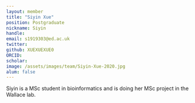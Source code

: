 ```yaml
---
layout: member
title: "Siyin Xue"
position: Postgraduate
nickname: Siyin
handle: 
email: s1919303@ed.ac.uk
twitter:
github: XUEXUEXUE0
ORCID:
scholar:
image: /assets/images/team/Siyin-Xue-2020.jpg
alum: false
---
```


Siyin is a MSc student in bioinformatics and is doing her MSc project in the Wallace lab.

